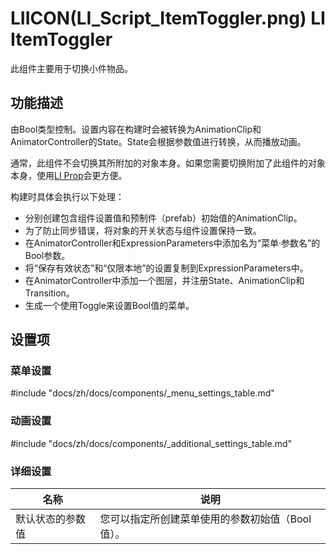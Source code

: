# LIICON(LI_Script_ItemToggler.png) LI ItemToggler

此组件主要用于切换小件物品。

## 功能描述

由Bool类型控制。设置内容在构建时会被转换为AnimationClip和AnimatorController的State。State会根据参数值进行转换，从而播放动画。

通常，此组件不会切换其所附加的对象本身。如果您需要切换附加了此组件的对象本身，使用[LI Prop](prop)会更方便。

构建时具体会执行以下处理：

- 分别创建包含组件设置值和预制件（prefab）初始值的AnimationClip。
- 为了防止同步错误，将对象的开关状态与组件设置保持一致。
- 在AnimatorController和ExpressionParameters中添加名为“菜单·参数名”的Bool参数。
- 将“保存有效状态”和“仅限本地”的设置复制到ExpressionParameters中。
- 在AnimatorController中添加一个图层，并注册State、AnimationClip和Transition。
- 生成一个使用Toggle来设置Bool值的菜单。

## 设置项

### 菜单设置

#include "docs/zh/docs/components/_menu_settings_table.md"

### 动画设置

#include "docs/zh/docs/components/_additional_settings_table.md"

### 详细设置

|名称|说明|
|-|-|
|默认状态的参数值|您可以指定所创建菜单使用的参数初始值（Bool值）。|